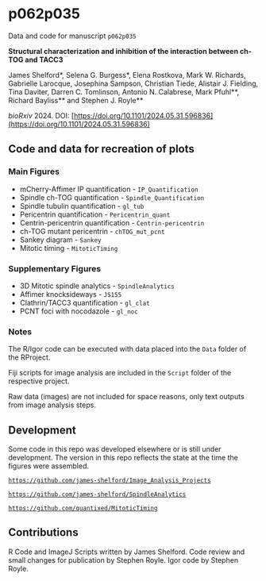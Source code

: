 # p062p035

Data and code for manuscript `p062p035`

**Structural characterization and inhibition of the interaction between ch-TOG and TACC3**

James Shelford\*, Selena G. Burgess\*, Elena Rostkova, Mark W. Richards, Gabrielle Larocque, Josephina Sampson, Christian Tiede, Alistair J. Fielding, Tina Daviter, Darren C. Tomlinson, Antonio N. Calabrese, Mark Pfuhl\*\*, Richard Bayliss\*\* and Stephen J. Royle\*\*

*bioRxiv* 2024. DOI: [https://doi.org/10.1101/2024.05.31.596836](https://doi.org/10.1101/2024.05.31.596836)

## Code and data for recreation of plots

### Main Figures

- mCherry-Affimer IP quantification - `IP_Quantification`
- Spindle ch-TOG quantification - `Spindle_Quantification`
- Spindle tubulin quantification - `gl_tub`
- Pericentrin quantification - `Pericentrin_quant`
- Centrin-pericentrin quantification - `Centrin-pericentrin`
- ch-TOG mutant pericentrin - `chTOG_mut_pcnt`
- Sankey diagram - `Sankey`
- Mitotic timing - `MitoticTiming`


### Supplementary Figures

- 3D Mitotic spindle analytics - `SpindleAnalytics`
- Affimer knocksideways - `JS155`
- Clathrin/TACC3 quantification - `gl_clat`
- PCNT foci with nocodazole - `gl_noc`

### Notes

The R/Igor code can be executed with data placed into the `Data` folder of the RProject.

Fiji scripts for image analysis are included in the `Script` folder of the respective project.

Raw data (images) are not included for space reasons, only text outputs from image analysis steps.

## Development

Some code in this repo was developed elsewhere or is still under development.
The version in this repo reflects the state at the time the figures were assembled.

[`https://github.com/james-shelford/Image_Analysis_Projects`](https://github.com/james-shelford/Image_Analysis_Projects)

[`https://github.com/james-shelford/SpindleAnalytics`](https://github.com/james-shelford/SpindleAnalytics)

[`https://github.com/quantixed/MitoticTiming`](https://github.com/quantixed/MitoticTiming)

## Contributions

R Code and ImageJ Scripts written by James Shelford.
Code review and small changes for publication by Stephen Royle.
Igor code by Stephen Royle.
